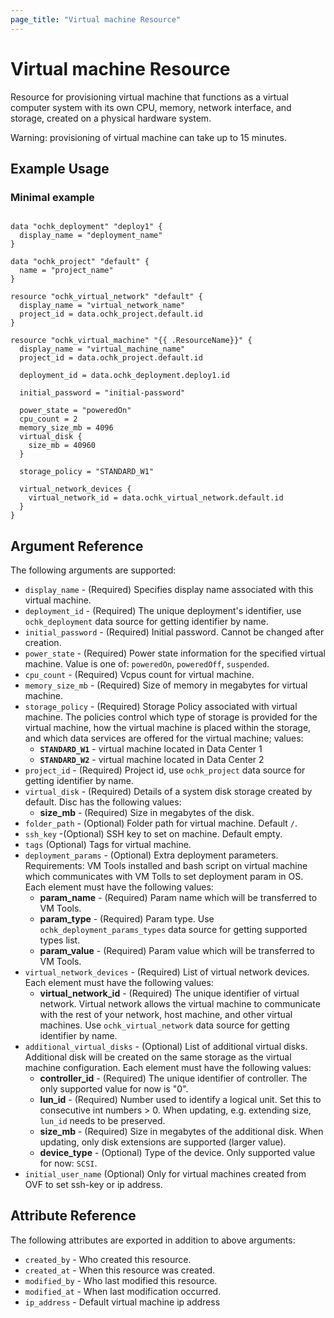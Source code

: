 ```yaml
---
page_title: "Virtual machine Resource"
---
```


# Virtual machine Resource

Resource for provisioning virtual machine that functions as a virtual computer system with its own CPU, memory, network interface, and storage, created on a physical hardware system. 

Warning: provisioning of virtual machine can take up to 15 minutes. 

## Example Usage

### Minimal example

```hcl

data "ochk_deployment" "deploy1" {
  display_name = "deployment_name"
}

data "ochk_project" "default" {
  name = "project_name"
}

resource "ochk_virtual_network" "default" {
  display_name = "virtual_network_name"
  project_id = data.ochk_project.default.id
}

resource "ochk_virtual_machine" "{{ .ResourceName}}" {
  display_name = "virtual_machine_name"
  project_id = data.ochk_project.default.id

  deployment_id = data.ochk_deployment.deploy1.id

  initial_password = "initial-password"

  power_state = "poweredOn"
  cpu_count = 2
  memory_size_mb = 4096
  virtual_disk {
    size_mb = 40960
  }
          
  storage_policy = "STANDARD_W1"
  
  virtual_network_devices {
    virtual_network_id = data.ochk_virtual_network.default.id
  }
}
```

## Argument Reference

The following arguments are supported:

* `display_name` - (Required) Specifies display name associated with this virtual machine. 
* `deployment_id` - (Required) The unique deployment's identifier, use `ochk_deployment` data source for getting identifier by name.
* `initial_password` - (Required) Initial password. Cannot be changed after creation.
* `power_state` - (Required) Power state information for the specified virtual machine. Value is one of: `poweredOn`, `poweredOff`, `suspended`. 
* `cpu_count` - (Required) Vcpus count for virtual machine.
* `memory_size_mb` - (Required) Size of memory in megabytes for virtual machine.
* `storage_policy` - (Required) Storage Policy associated with virtual machine. The policies control which type of storage is provided for the virtual machine, how the virtual machine is placed within the storage, and which data services are offered for the virtual machine; values:
  * **`STANDARD_W1`** - virtual machine located in Data Center 1 
  * **`STANDARD_W2`** - virtual machine located in Data Center 2 
* `project_id` - (Required) Project id, use `ochk_project` data source for getting identifier by name.
* `virtual_disk` - (Required) Details of a system disk storage created by default. Disc has the following values:
  * **size_mb** - (Required) Size in megabytes of the disk.
* `folder_path` - (Optional) Folder path for virtual machine. Default `/`.
* `ssh_key` -(Optional) SSH key to set on machine. Default empty.
* `tags` (Optional) Tags for virtual machine.
* `deployment_params` - (Optional) Extra deployment parameters. Requirements: VM Tools installed and bash script on virtual machine which communicates with VM Tolls to set deployment param in OS. Each element must have the following values:
    * **param_name** - (Required) Param name which will be transferred to VM Tools.
    * **param_type** - (Required) Param type. Use `ochk_deployment_params_types` data source for getting supported types list.
    * **param_value** - (Required) Param value which will be transferred to VM Tools.
* `virtual_network_devices` - (Required) List of virtual network devices. Each element must have the following values:
    * **virtual_network_id** - (Required) The unique identifier of virtual network. Virtual network allows the virtual machine to communicate with the rest of your network, host machine, and other virtual machines. Use `ochk_virtual_network` data source for getting identifier by name.
* `additional_virtual_disks` - (Optional) List of additional virtual disks. Additional disk will be created on the same storage as the virtual machine configuration. Each element must have the following values: 
    * **controller_id** - (Required) The unique identifier of controller. The only supported value for now is "0".
    * **lun_id** - (Required) Number used to identify a logical unit. Set this to consecutive int numbers > 0. When updating, e.g. extending size, `lun_id` needs to be preserved.
    * **size_mb** - (Required) Size in megabytes of the additional disk. When updating, only disk extensions are supported (larger value).
    * **device_type** - (Optional) Type of the device. Only supported value for now: `SCSI`.
* `initial_user_name` (Optional) Only for virtual machines created from OVF to set ssh-key or ip address.

## Attribute Reference

The following attributes are exported in addition to above arguments:
* `created_by` - Who created this resource.
* `created_at` - When this resource was created.
* `modified_by` - Who last modified this resource. 
* `modified_at` - When last modification occurred.  
* `ip_address` - Default virtual machine ip address